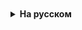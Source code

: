 <details style="padding-top: 18px">
  <summary style="cursor: pointer;"><b>На русском</b></summary>

Строка представляет собой последовательность символов. Для работы со строками в Java определен класс String, который предоставляет ряд методов для манипуляции строками. Физически объект String представляет собой ссылку на область в памяти, в которой размещены символы.

Для создания новой строки мы можем использовать один из конструкторов класса String, либо напрямую присвоить строку в двойных кавычках:

```
public static void main(String[] args) {

    String str1 = "Java";
    String str2 = new String(); // пустая строка
    String str3 = new String(new char[] {'h', 'e', 'l', 'l', 'o'});
    String str4 = new String(new char[]{'w', 'e', 'l', 'c', 'o', 'm', 'e'}, 3, 4);//3 -начальный индекс, 4 -кол-во символов
         
    System.out.println(str1); // Java
    System.out.println(str2); //
    System.out.println(str3); // hello
    System.out.println(str4); // come

}
```

При работе со строками важно понимать, что объект String является неизменяемым (immutable). То есть при любых операциях над строкой, которые изменяют эту строку, фактически будет создаваться новая строка.

Поскольку строка рассматривается как набор символов, то мы можем применить метод length() для нахождения длины строки или длины набора символов:

```
String str1 = "Java";
System.out.println(str1.length()); // 4
А с помощью метода toCharArray() можно обратно преобразовать строку в массив символов:
```

```
String str1 = new String(new char[] {'h', 'e', 'l', 'l', 'o'});
char[] helloArray = str1.toCharArray();
```

Строка может быть пустой. Для этого ей можно присвоить пустые кавычки или удалить из стоки все символы:

```
String s = "";   // пустая строка
if(s.length() == 0) System.out.println("String is empty");
```

В этом случае длина строки, возвращаемая методом length(), равна 0.

Класс String имеет специальный метод, который позволяет проверить строку на пустоту - isEmpty(). Если строка пуста, он возвращает true:

```
String s = "";   // пустая строка
if(s.isEmpty()) System.out.println("String is empty");
```

Переменная String может не указывать на какой-либо объект и иметь значение null:

```
String s = null;   // строка не указывает на объект
if(s == null) System.out.println("String is null");
```

Значение null не эквивалентно пустой строке. Например, в следующем случае мы столкнемся с ошибкой выполнения:

```
String s = null;   // строка не указывает на объект
if(s.length()==0) System.out.println("String is empty");    // ! Ошибка
```

Так как переменная не указывает ни на какой объект String, то соответственно мы не можем обращаться к методам объекта String. Чтобы избежать подобных ошибок, можно предварительно проверять строку на null:

```
String s = null;   // строка не указывает на объект
if(s==null || s.length()==0) System.out.println("String is empty");
```

Основные методы класса String
Основные операции со строками раскрывается через методы класса String, среди которых можно выделить следующие:

concat(): объединяет строки

valueOf(): преобразует объект в строковый вид

join(): соединяет строки с учетом разделителя

сompareTo(): сравнивает две строки

charAt(): возвращает символ строки по индексу

getChars(): возвращает группу символов

equals(): сравнивает строки с учетом регистра

equalsIgnoreCase(): сравнивает строки без учета регистра

regionMatches(): сравнивает подстроки в строках

indexOf(): находит индекс первого вхождения подстроки в строку

lastIndexOf(): находит индекс последнего вхождения подстроки в строку

startsWith(): определяет, начинается ли строка с подстроки

endsWith(): определяет, заканчивается ли строка на определенную подстроку

replace(): заменяет в строке одну подстроку на другую

trim(): удаляет начальные и конечные пробелы

substring(): возвращает подстроку, начиная с определенного индекса до конца или до определенного индекса

toLowerCase(): переводит все символы строки в нижний регистр

toUpperCase(): переводит все символы строки в верхний регистр

Разберем работу этих методов.



</details>

